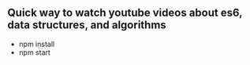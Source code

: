 ## Quick way to watch youtube videos about es6, data structures, and algorithms

* npm install
* npm start
